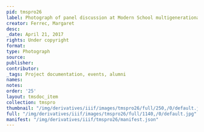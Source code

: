 ```yaml
---
pid: tmspro26
label: Photograph of panel discussion at Modern School multigenerational reunion
creator: Ferrec, Margaret
desc:
_date: April 21, 2017
rights: Under copyright
format:
type: Photograph
source:
publisher:
contributor:
_tags: Project documentation, events, alumni
names:
notes:
order: '25'
layout: tmsdoc_item
collection: tmspro
thumbnail: "/img/derivatives/iiif/images/tmspro26/full/250,/0/default.jpg"
full: "/img/derivatives/iiif/images/tmspro26/full/1140,/0/default.jpg"
manifest: "/img/derivatives/iiif/tmspro26/manifest.json"
---
```

